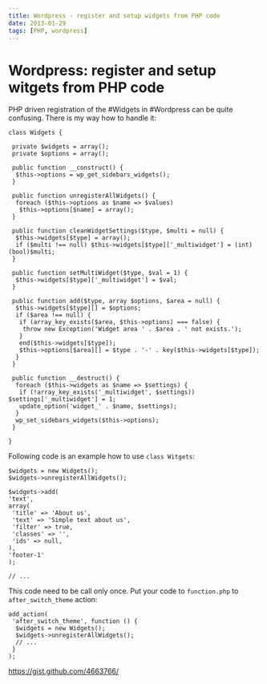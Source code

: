 ```yaml
---
title: Wordpress - register and setup widgets from PHP code
date: 2013-01-29
tags: [PHP, wordpress]
---
```


# Wordpress: register and setup witgets from PHP code

PHP driven registration of the #Widgets in #Wordpress can be quite confusing. There is my way how to handle it:

```
class Widgets {

 private $widgets = array();
 private $options = array();

 public function __construct() {
  $this->options = wp_get_sidebars_widgets();
 }

 public function unregisterAllWidgets() {
  foreach ($this->options as $name => $values)
   $this->options[$name] = array();
 }

 public function cleanWidgetSettings($type, $multi = null) {
  $this->widgets[$type] = array();
  if ($multi !== null) $this->widgets[$type]['_multiwidget'] = (int)(bool)$multi;
 }

 public function setMultiWidget($type, $val = 1) {
  $this->widgets[$type]['_multiwidget'] = $val;
 }

 public function add($type, array $options, $area = null) {
  $this->widgets[$type][] = $options;
  if ($area !== null) {
   if (array_key_exists($area, $this->options) === false) {
    throw new Exception('Widget area ' . $area . ' not exists.');
   }
   end($this->widgets[$type]);
   $this->options[$area][] = $type . '-' . key($this->widgets[$type]);
  }
 }

 public function __destruct() {
  foreach ($this->widgets as $name => $settings) {
   if (!array_key_exists('_multiwidget', $settings)) $settings['_multiwidget'] = 1;
   update_option('widget_' . $name, $settings);
  }
  wp_set_sidebars_widgets($this->options);
 }

}
```

Following code is an example how to use `class Witgets`:

 ```
$widgets = new Widgets();
$widgets->unregisterAllWidgets();

$widgets->add(
 'text',
 array(
  'title' => 'About us',
  'text' => 'Simple text about us',
  'filter' => true,
  'classes' => '',
  'ids' => null,
 ),
 'footer-1'
);

// ...
```

 This code need to be call only once. Put your code to `function.php` to `after_switch_theme` action:

```
add_action(
 'after_switch_theme', function () {
  $widgets = new Widgets();
  $widgets->unregisterAllWidgets();
  // ...
 }
);
```

 https://gist.github.com/4663766/
